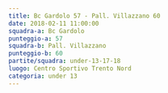 ```yaml
---
title: Bc Gardolo 57 - Pall. Villazzano 60
date: 2018-02-11 11:00:00
squadra-a: Bc Gardolo
punteggio-a: 57
squadra-b: Pall. Villazzano
punteggio-b: 60
partite/squadra: under-13-17-18
luogo: Centro Sportivo Trento Nord
categoria: under 13
---
```

